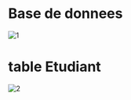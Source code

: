 # Base de donnees
![1](https://github.com/Mohamedelkahlaoui/EJB-Client-Java-Client-Web/assets/110036016/8f5e220a-cb15-49cc-9858-a8b7150af93d)
# table Etudiant
![2](https://github.com/Mohamedelkahlaoui/EJB-Client-Java-Client-Web/assets/110036016/50cb09a8-3ca0-4ac3-95b1-ef6a3e11e23b)
